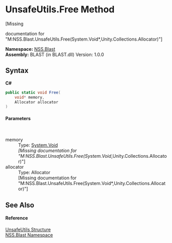 # UnsafeUtils.Free Method 
 

\[Missing <summary> documentation for "M:NSS.Blast.UnsafeUtils.Free(System.Void*,Unity.Collections.Allocator)"\]

**Namespace:**&nbsp;<a href="N_NSS_Blast">NSS.Blast</a><br />**Assembly:**&nbsp;BLAST (in BLAST.dll) Version: 1.0.0

## Syntax

**C#**<br />
``` C#
public static void Free(
	void* memory,
	Allocator allocator
)
```


#### Parameters
&nbsp;<dl><dt>memory</dt><dd>Type: <a href="https://docs.microsoft.com/dotnet/api/system.void" target="_blank" rel="noopener noreferrer">System.Void</a>*<br />\[Missing <param name="memory"/> documentation for "M:NSS.Blast.UnsafeUtils.Free(System.Void*,Unity.Collections.Allocator)"\]</dd><dt>allocator</dt><dd>Type: Allocator<br />\[Missing <param name="allocator"/> documentation for "M:NSS.Blast.UnsafeUtils.Free(System.Void*,Unity.Collections.Allocator)"\]</dd></dl>

## See Also


#### Reference
<a href="T_NSS_Blast_UnsafeUtils">UnsafeUtils Structure</a><br /><a href="N_NSS_Blast">NSS.Blast Namespace</a><br />